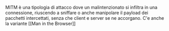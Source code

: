 MITM è una tipologia di attacco dove un malintenzionato si infiltra in una connessione, riuscendo a sniffare o anche manipolare il payload dei pacchetti intercettati, senza che client e server se ne accorgano.
C'e anche la variante [[Man in the Browser]]